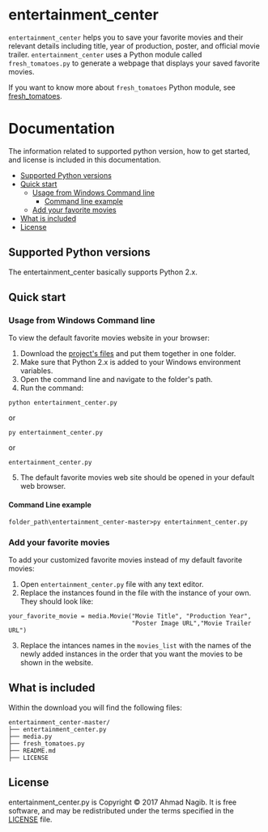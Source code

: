 # entertainment_center

`entertainment_center` helps you to save your favorite movies and their relevant details including title, year of production, poster, and official movie trailer. `entertainment_center` uses a Python module called `fresh_tomatoes.py` to generate a webpage that displays your saved favorite movies.

If you want to know more about `fresh_tomatoes` Python module, see [fresh_tomatoes](https://github.com/adarsh0806/ud036_StarterCode/blob/master/fresh_tomatoes.py).

# Documentation

The information related to supported python version, how to get started, and license is included in this documentation.

- [Supported Python versions](#supported-python-versions)
- [Quick start](#quick-start)
  - [Usage from Windows Command line](#usage-from-windows-command-line)
     - [Command line example](#command-line-example)
  - [Add your favorite movies](#add-your-favorite-movies)
- [What is included](#what-is-included)
- [License](#license)


## Supported Python versions

The entertainment_center basically supports Python 2.x.

## Quick start

### Usage from Windows Command line

To view the default favorite movies website in your browser:

1. Download the [project's files](https://github.com/ahmadnagib/entertainment_center) and put them together in one folder. 
2. Make sure that Python 2.x is added to your Windows environment variables.
3. Open the command line and navigate to the folder's path.
4. Run the command:
```
python entertainment_center.py
```
or
```
py entertainment_center.py
```
or
```
entertainment_center.py
```
5. The default favorite movies web site should be opened in your default web browser.

#### Command Line example

```
folder_path\entertainment_center-master>py entertainment_center.py
```

### Add your favorite movies

To add your customized favorite movies instead of my default favorite movies:
1. Open `entertainment_center.py` file with any text editor.
2. Replace the instances found in the file with the instance of your own. They should look like:
```
your_favorite_movie = media.Movie("Movie Title", "Production Year",
                                  "Poster Image URL","Movie Trailer URL")
```
3. Replace the intances names in the `movies_list` with the names of the newly added instances in the order that you want the movies to be shown in the website.

## What is included

Within the download you will find the following files:

```
entertainment_center-master/
├── entertainment_center.py
├── media.py
├── fresh_tomatoes.py
├── README.md
├── LICENSE
```

## License

entertainment_center.py is Copyright © 2017 Ahmad Nagib. It is free software, and may be redistributed under the terms specified in the [LICENSE](/LICENSE) file.
